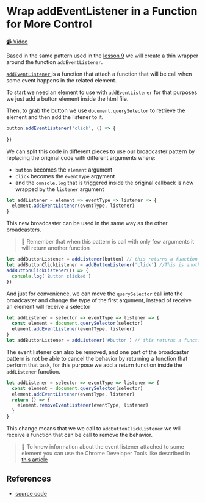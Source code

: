 # Wrap addEventListener in a Function for More Control

[📹 Video](https://egghead.io/lessons/egghead-wrap-addeventlistener-in-a-function-for-more-control)

Based in the same pattern used in the [lesson 9](https://egghead.io/lessons/egghead-create-a-function-to-configure-settimeout) we will create a thin wrapper around the function `addEventListener`.

[`addEventListener` ](https://developer.mozilla.org/es/docs/Web/API/EventTarget/addEventListener) is a function that attach a function that will be call when some event happens in the related element.

To start we need an element to use with `addEventListener` for that purposes we just add a button element inside the html file. 

Then, to grab the button we use `document.querySelector` to retrieve the element and then add the listener to it.

```javascript
button.addEventListener('click', () => {
  
})
```

We can split this code in different pieces to use our broadcaster pattern by replacing the original code with different arguments where:

* `button` becomes the `element` argument
* `click` becomes the `eventType` argyment
* and the `console.log` that is triggered inside the original callback is now wrapped by the `listener` argument

```javascript
let addListener = element => eventType => listener => {
  element.addEventListener(eventType, listener)
}
```

This new broadcaster can be used in the same way as the other broadcasters.

> 🚨 Remember that when this pattern is call with only few arguments it will return another function

```javascript
let addButtonListener = addListener(button) // this returns a function
let addButtonClickListener = addButtonListener('click') //This is another function that expected a listener that is a function
addButtonClickListener(() => {
  console.log('Button clicked')
})
```

And just for convenience, we can move the `querySelector` call into the broadcaster and change the type of the first argument, instead of receive an element will receive a selector

```javascript
let addListener = selector => eventType => listener => {
  const element = document.querySelector(selector)
  element.addEventListener(eventType, listener)
}
let addButtonListener = addListener('#button') // this returns a function
```

The event listener can also be removed, and one part of the broadcaster pattern is not be able to cancel the behavior by returning a function that perform that task, for this purpose we add a return function inside the `addListener` function.

```javascript
let addListener = selector => eventType => listener => {
  const element = document.querySelector(selector)
  element.addEventListener(eventType, listener)
  return () => {
    element.removeEventListener(eventType, listener)
  }
}

```

This change means that we we call to `addButtonClickListener` we will receive a function that can be call to remove the behavior.

> 🔑 To know information about the event listener attached to some element you can use the Chrome Developer Tools like described in [this article](https://www.stanleyulili.com/javascript/how-to-find-event-listeners-on-a-dom-node-when-debugging/)

## References

- [source code](https://github.com/johnlindquist/crafting-functions/blob/add-listener/src/index.js)